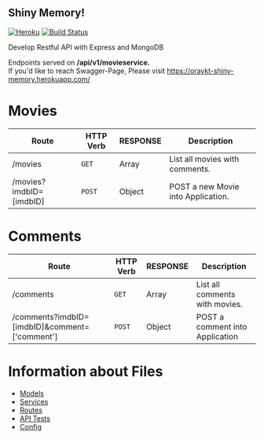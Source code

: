 ## Shiny Memory!

[![Heroku](https://heroku-badge.herokuapp.com/?app=heroku-badge)](https://oraykt-shiny-memory.herokuapp.com/)
[![Build Status](https://travis-ci.org/oraykt/shiny-memory.svg?branch=master)](https://travis-ci.org/oraykt/shiny-memory)

Develop Restful API with Express and MongoDB <br />


Endpoints served on <b>/api/v1/movieservice.</b> <br/>
If you'd like to reach Swagger-Page, Please visit https://oraykt-shiny-memory.herokuapp.com/  <br />

# Movies

| Route                   | HTTP Verb | RESPONSE | Description                        |
| ----------------------- | --------- | -------- | ---------------------------------- |
| /movies                 | `GET`     | Array    | List all movies with comments.     |
| /movies?imdbID=[imdbID] | `POST`    | Object   | POST a new Movie into Application. |

# Comments

| Route                                         | HTTP Verb | RESPONSE | Description                     |
| --------------------------------------------- | --------- | -------- | ------------------------------- |
| /comments                                     | `GET`     | Array    | List all comments with movies.  |
| /comments?imdbID=[imdbID]&comment=['comment'] | `POST`    | Object   | POST a comment into Application |


# Information about Files 

- [Models](https://github.com/oraykt/shiny-memory/tree/master/models)
- [Services](https://github.com/oraykt/shiny-memory/tree/master/services)
- [Routes](https://github.com/oraykt/shiny-memory/tree/master/routes)
  <br/>
- [API Tests](https://github.com/oraykt/shiny-memory/blob/master/test/test.js)
  <br/>
- [Config](https://github.com/oraykt/shiny-memory/blob/master/config/prod.js)
